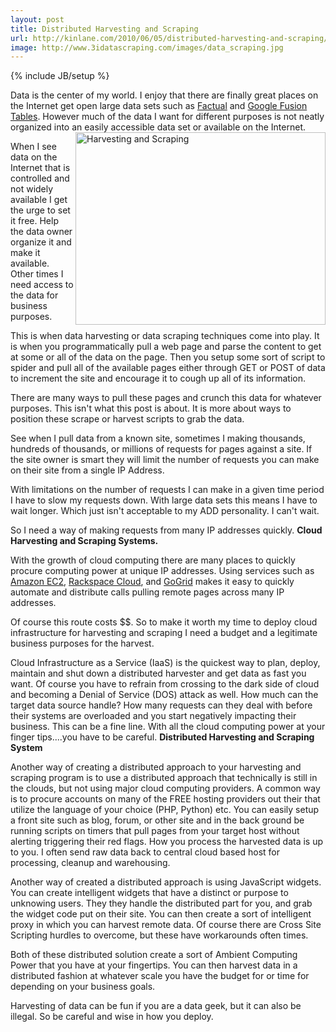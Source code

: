 ```yaml
---
layout: post
title: Distributed Harvesting and Scraping
url: http://kinlane.com/2010/06/05/distributed-harvesting-and-scraping/
image: http://www.3idatascraping.com/images/data_scraping.jpg
---
```

{% include JB/setup %}
<p>
     Data is the center of my world. I enjoy that there are finally great places on the Internet get open large data sets such as <a href="http://www.factual.com/">Factual</a> and <a href="../?p=1205">Google Fusion Tables</a>. However much of the data I want for different purposes is not neatly organized into an easily accessible data set or available on the Internet.<img class="alignnone" title="Harvesting and Scraping" src="http://www.3idatascraping.com/images/data_scraping.jpg"  width="400" height="308" align="right" />
</p>

<p>
     When I see data on the Internet that is controlled and not widely available I get the urge to set it free. Help the data owner organize it and make it available. Other times I need access to the data for business purposes.
</p>

<p>
     This is when data harvesting or data scraping techniques come into play. It is when you programmatically pull a web page and parse the content to get at some or all of the data on the page. Then you setup some sort of script to spider and pull all of the available pages either through GET or POST of data to increment the site and encourage it to cough up all of its information.
</p>

<p>
     There are many ways to pull these pages and crunch this data for whatever purposes. This isn't what this post is about. It is more about ways to position these scrape or harvest scripts to grab the data.
</p>

<p>
     See when I pull data from a known site, sometimes I making thousands, hundreds of thousands, or millions of requests for pages against a site. If the site owner is smart they will limit the number of requests you can make on their site from a single IP Address.
</p>

<p>
     With limitations on the number of requests I can make in a given time period I have to slow my requests down. With large data sets this means I have to wait longer. Which just isn't acceptable to my ADD personality. I can't wait.
</p>

<p>
     So I need a way of making requests from many IP addresses quickly. <strong>Cloud Harvesting and Scraping Systems.</strong>
</p>

<p>
     With the growth of cloud computing there are many places to quickly procure computing power at unique IP addresses. Using services such as <a href="http://aws.amazon.com/ec2/">Amazon EC2</a>, <a href="http://www.rackspacecloud.com/">Rackspace Cloud</a>, and <a href="http://www.gogrid.com/">GoGrid</a> makes it easy to quickly automate and distribute calls pulling remote pages across many IP addresses.
</p>

<p>
     Of course this route costs $$. So to make it worth my time to deploy cloud infrastructure for harvesting and scraping I need a budget and a legitimate business purposes for the harvest.
</p>

<p>
     Cloud Infrastructure as a Service (IaaS) is the quickest way to plan, deploy, maintain and shut down a distributed harvester and get data as fast you want. Of course you have to refrain from crossing to the dark side of cloud and becoming a Denial of Service (DOS) attack as well. How much can the target data source handle? How many requests can they deal with before their systems are overloaded and you start negatively impacting their business. This can be a fine line. With all the cloud computing power at your finger tips....you have to be careful. <strong>Distributed Harvesting and Scraping System</strong>
</p>

<p>
     Another way of creating a distributed approach to your harvesting and scraping program is to use a distributed approach that technically is still in the clouds, but not using major cloud computing providers. A common way is to procure accounts on many of the FREE hosting providers out their that utilize the language of your choice (PHP, Python) etc. You can easily setup a front site such as blog, forum, or other site and in the back ground be running scripts on timers that pull pages from your target host without alerting triggering their red flags. How you process the harvested data is up to you. I often send raw data back to central cloud based host for processing, cleanup and warehousing.
</p>

<p>
     Another way of created a distributed approach is using JavaScript widgets. You can create intelligent widgets that have a distinct or purpose to unknowing users. They they handle the distributed part for you, and grab the widget code put on their site. You can then create a sort of intelligent proxy in which you can harvest remote data. Of course there are Cross Site Scripting hurdles to overcome, but these have workarounds often times.
</p>

<p>
     Both of these distributed solution create a sort of Ambient Computing Power that you have at your fingertips. You can then harvest data in a distributed fashion at whatever scale you have the budget for or time for depending on your business goals.
</p>

<p>
     Harvesting of data can be fun if you are a data geek, but it can also be illegal. So be careful and wise in how you deploy.
</p>